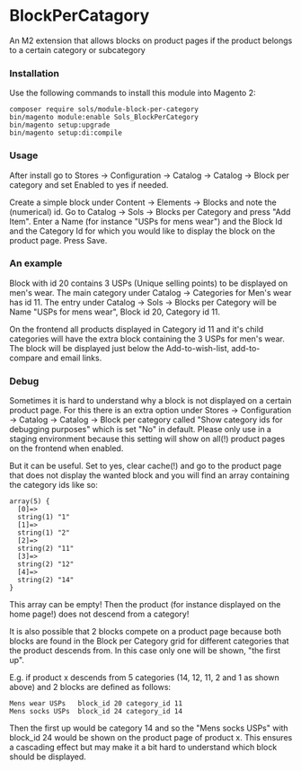 # BlockPerCatagory
An M2 extension that allows blocks on product pages if the product belongs to a certain category or subcategory

### Installation
Use the following commands to install this module into Magento 2:

    composer require sols/module-block-per-category
    bin/magento module:enable Sols_BlockPerCategory
    bin/magento setup:upgrade
    bin/magento setup:di:compile

### Usage
After install go to Stores -> Configuration -> Catalog -> Catalog -> Block per category 
and set Enabled to yes if needed.

Create a simple block under Content -> Elements -> Blocks and note the (numerical) id. 
Go to Catalog -> Sols -> Blocks per Category and press "Add Item". Enter a Name 
(for instance "USPs for mens wear") and the Block Id and the Category Id for which you would like 
to display the block on the product page. Press Save.

### An example
Block with id 20 contains 3 USPs (Unique selling points) to be displayed on men's wear. The main category 
under Catalog -> Categories for Men's wear has id 11. The entry under Catalog -> Sols -> Blocks per Category 
will be Name "USPs for mens wear", Block id 20, Category id 11. 

On the frontend all products displayed in Category id 11 and it's child categories will have the extra block 
containing the 3 USPs for men's wear. The block will be displayed just below the Add-to-wish-list, 
add-to-compare and email links.

### Debug

Sometimes it is hard to understand why a block is not displayed on a certain product page. For this there is 
an extra option under Stores -> Configuration -> Catalog -> Catalog -> Block per category called 
"Show category ids for debugging purposes" which is set "No" in default. Please only use in a staging environment 
because this setting will show on all(!) product pages on the frontend when enabled.

But it can be useful. Set to yes, clear cache(!) and go to the product page that does not display the wanted block and you will 
find an array containing the category ids like so:

    array(5) {
      [0]=>
      string(1) "1"
      [1]=>
      string(1) "2"
      [2]=>
      string(2) "11"
      [3]=>
      string(2) "12"
      [4]=>
      string(2) "14"
    }
    
This array can be empty! Then the product (for instance displayed on the home page!) does not descend from 
a category!

It is also possible that 2 blocks compete on a product page because both blocks are found in the 
Block per Category grid for different categories that the product descends from. In this case only one 
will be shown, "the first up".

E.g. if product x descends from 5 categories (14, 12, 11, 2 and 1 as shown above) and 2 blocks are defined as 
follows:

    Mens wear USPs   block_id 20 category_id 11
    Mens socks USPs  block_id 24 category_id 14

Then the first up would be category 14 and so the "Mens socks USPs" with block_id 24 would be shown on the 
product page of product x. This ensures a cascading effect but may make it a bit hard to understand which block 
should be displayed.
